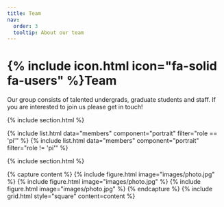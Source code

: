 ```yaml
---
title: Team
nav:
  order: 3
  tooltip: About our team
---
```


# {% include icon.html icon="fa-solid fa-users" %}Team

Our group consists of talented undergrads, graduate students and staff. If you are interested to join us please get in touch!

{% include section.html %}

{% include list.html data="members" component="portrait" filter="role == 'pi'" %}
{% include list.html data="members" component="portrait" filter="role != 'pi'" %}

{% include section.html %}

{% capture content %}
{% include figure.html image="images/photo.jpg" %}
{% include figure.html image="images/photo.jpg" %}
{% include figure.html image="images/photo.jpg" %}
{% endcapture %}
{% include grid.html style="square" content=content %}
